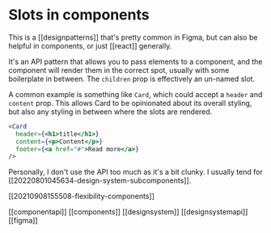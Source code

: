 # Slots in components

This is a [[designpatterns]] that's pretty common in Figma, but can also be helpful in components, or just [[react]] generally.

It's an API pattern that allows you to pass elements to a component, and the component will render them in the correct spot, usually with some boilerplate in between. The `children` prop is effectively an un-named slot.

A common example is something like `Card`, which could accept a `header` and `content` prop. This allows Card to be opinionated about its overall styling, but also any styling in between where the slots are rendered.

```jsx
<Card
  header={<h1>title</h1>}
  content={<p>Content</p>}
  footer={<a href="#">Read more</a>}
/>
```

Personally, I don't use the API too much as it's a bit clunky. I usually tend for [[20220801045634-design-system-subcomponents]].

[[20210908155508-flexibility-components]]

[[componentapi]]
[[components]]
[[designsystem]]
[[designsystemapi]]
[[figma]]